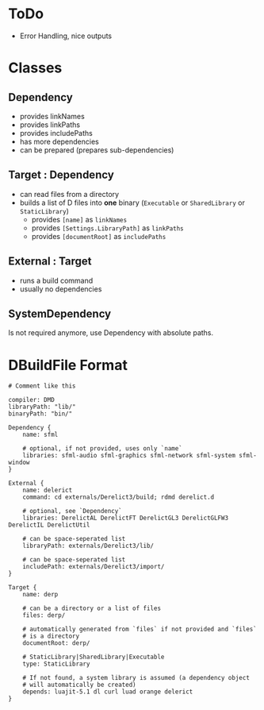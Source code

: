 # ToDo

- Error Handling, nice outputs

# Classes

## Dependency

- provides linkNames
- provides linkPaths
- provides includePaths
- has more dependencies
- can be prepared (prepares sub-dependencies)


## Target : Dependency

- can read files from a directory
- builds a list of D files into **one** binary (`Executable` or `SharedLibrary` or `StaticLibrary`)
  - provides `[name]` as `linkNames`
  - provides `[Settings.LibraryPath]` as `linkPaths`
  - provides `[documentRoot]` as `includePaths`

## External : Target

- runs a build command
- usually no dependencies

## SystemDependency

Is not required anymore, use Dependency with absolute paths.

# DBuildFile Format

    # Comment like this

    compiler: DMD
    libraryPath: "lib/"
    binaryPath: "bin/"

    Dependency {
        name: sfml

        # optional, if not provided, uses only `name`
        libraries: sfml-audio sfml-graphics sfml-network sfml-system sfml-window
    }

    External {
        name: delerict
        command: cd externals/Derelict3/build; rdmd derelict.d

        # optional, see `Dependency`
        libraries: DerelictAL DerelictFT DerelictGL3 DerelictGLFW3 DerelictIL DerelictUtil

        # can be space-seperated list
        libraryPath: externals/Derelict3/lib/

        # can be space-seperated list
        includePath: externals/Derelict3/import/
    }

    Target {
        name: derp

        # can be a directory or a list of files
        files: derp/

        # automatically generated from `files` if not provided and `files`
        # is a directory
        documentRoot: derp/

        # StaticLibrary|SharedLibrary|Executable
        type: StaticLibrary

        # If not found, a system library is assumed (a dependency object
        # will automatically be created)
        depends: luajit-5.1 dl curl luad orange delerict
    }
